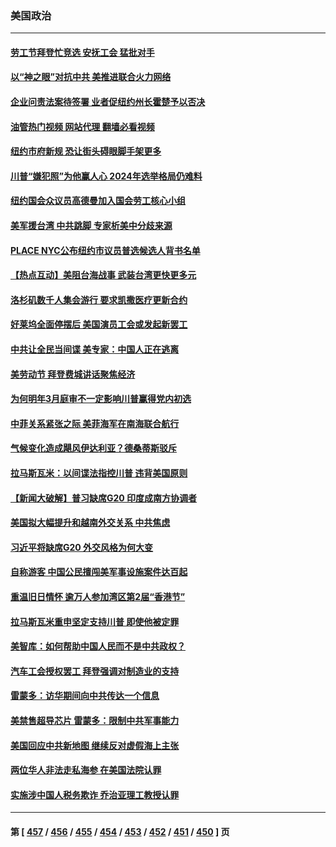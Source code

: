 ### 美国政治
---
#### [劳工节拜登忙竞选 安抚工会 猛批对手](../../pages/ncid1078159/n14067291.md?09052045) 
#### [以“神之眼”对抗中共 美推进联合火力网络](../../pages/ncid1078159/n14066991.md?09052045) 
#### [企业问责法案待签署 业者促纽约州长霍楚予以否决](../../pages/ncid1078159/n14067173.md?09052045) 
#### [油管热门视频 网站代理 翻墙必看视频](http://138.2.39.72:81/youtube.html?epic-marker?09052045)
#### [纽约市府新规 恐让街头碍眼脚手架更多](../../pages/ncid1078159/n14067212.md?09052045) 
#### [川普“嫌犯照”为他赢人心 2024年选举格局仍难料](../../pages/ncid1078159/n14067239.md?09052045) 
#### [纽约国会众议员高德曼加入国会劳工核心小组](../../pages/ncid1078159/n14067189.md?09052045) 
#### [美军援台湾 中共跳脚 专家析美中分歧来源](../../pages/ncid1078159/n14067162.md?09052045) 
#### [PLACE NYC公布纽约市议员普选候选人背书名单](../../pages/ncid1078159/n14067218.md?09052045) 
#### [【热点互动】美阻台海战事 武装台湾更快更多元](../../pages/ncid1078159/n14067013.md?09052045) 
#### [洛杉矶数千人集会游行 要求凯撒医疗更新合约](../../pages/ncid1078159/n14067148.md?09052045) 
#### [好莱坞全面停摆后 美国演员工会或发起新罢工](../../pages/ncid1078159/n14067097.md?09052045) 
#### [中共让全民当间谍 美专家：中国人正在逃离](../../pages/ncid1078159/n14067057.md?09052045) 
#### [美劳动节 拜登费城讲话聚焦经济](../../pages/ncid1078159/n14067068.md?09052045) 
#### [为何明年3月庭审不一定影响川普赢得党内初选](../../pages/ncid1078159/n14066995.md?09052045) 
#### [中菲关系紧张之际 美菲海军在南海联合航行](../../pages/ncid1078159/n14067046.md?09052045) 
#### [气候变化造成飓风伊达利亚？德桑蒂斯驳斥](../../pages/ncid1078159/n14067023.md?09052045) 
#### [拉马斯瓦米：以间谍法指控川普 违背美国原则](../../pages/ncid1078159/n14066949.md?09052045) 
#### [【新闻大破解】普习缺席G20 印度成南方协调者](../../pages/ncid1078159/n14067008.md?09052045) 
#### [美国拟大幅提升和越南外交关系 中共焦虑](../../pages/ncid1078159/n14066980.md?09052045) 
#### [习近平将缺席G20 外交风格为何大变](../../pages/ncid1078159/n14066938.md?09052045) 
#### [自称游客 中国公民擅闯美军事设施案件达百起](../../pages/ncid1078159/n14066872.md?09052045) 
#### [重温旧日情怀 逾万人参加湾区第2届“香港节”](../../pages/ncid1078159/n14066737.md?09052045) 
#### [拉马斯瓦米重申坚定支持川普 即使他被定罪](../../pages/ncid1078159/n14066445.md?09052045) 
#### [美智库：如何帮助中国人民而不是中共政权？](../../pages/ncid1078159/n14066458.md?09052045) 
#### [汽车工会授权罢工 拜登强调对制造业的支持](../../pages/ncid1078159/n14066386.md?09052045) 
#### [雷蒙多：访华期间向中共传达一个信息](../../pages/ncid1078159/n14066413.md?09052045) 
#### [美禁售超导芯片 雷蒙多：限制中共军事能力](../../pages/ncid1078159/n14066372.md?09052045) 
#### [美国回应中共新地图 继续反对虚假海上主张](../../pages/ncid1078159/n14066318.md?09052045) 
#### [两位华人非法走私海参 在美国法院认罪](../../pages/ncid1078159/n14066307.md?09052045) 
#### [实施涉中国人税务欺诈 乔治亚理工教授认罪](../../pages/ncid1078159/n14066171.md?09052045) 

---
#### 第 [ [457](./457.md?09052045) / [456](./456.md?09052045) / [455](./455.md?09052045) / [454](./454.md?09052045) / [453](./453.md?09052045) / [452](./452.md?09052045) / [451](./451.md?09052045) / [450](./450.md?09052045) ] 页

